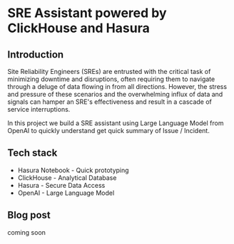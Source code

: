 # SRE Assistant powered by ClickHouse and Hasura

## Introduction 
Site Reliability Engineers (SREs) are entrusted with the critical task of minimizing downtime and disruptions, often requiring them to navigate through a deluge of data flowing in from all directions. However, the stress and pressure of these scenarios and the overwhelming influx of data and signals can hamper an SRE's effectiveness and result in a cascade of service interruptions.


In this project we build a SRE assistant using Large Language Model from OpenAI to quickly understand get quick summary of Issue / Incident.

## Tech stack 
* Hasura Notebook - Quick prototyping
* ClickHouse - Analytical Database
* Hasura - Secure Data Access
* OpenAI - Large Language Model


## Blog post
coming soon